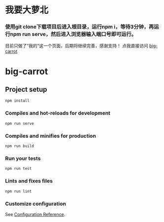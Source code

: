 
# 我要大萝北
### 使用git clone下载项目后进入根目录，运行npm i，等待3分钟，再运行npm run serve，然后进入浏览器输入端口号即可运行。


目前只做了“我的”这一个页面，后期将继续完善，感谢支持！
点我直接访问 [big-carrot](http://alibaba2020.xyz:8083/#/Home)

# big-carrot

## Project setup
```
npm install
```

### Compiles and hot-reloads for development
```
npm run serve
```

### Compiles and minifies for production
```
npm run build
```

### Run your tests
```
npm run test
```

### Lints and fixes files
```
npm run lint
```

### Customize configuration
See [Configuration Reference](https://cli.vuejs.org/config/).
